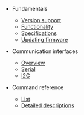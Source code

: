 * Fundamentals
  * [Version support](/)
  * [Functionality](/)
  * [Specifications](/)
  * [Updating firmware](firmware.md)

* Communication interfaces
  * [Overview](communication.md)
  * [Serial](serial.md)
  * [I2C](i2c.md)

* Command reference
  * [List](commands.md)
  * [Detailed descriptions](command_detail.md)